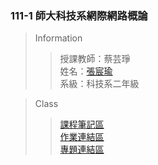 ### 111-1 師大科技系網際網路概論
> Information
> > 授課教師：蔡芸琤 <br />
> > 姓名：[張宸瑜](https://chenyuuuch.github.io/Web/my%20page/) <br />
> > 系級：科技系二年級

> Class
> > [課程筆記區](https://github.com/chenyuuuch/Web/blob/main/README.md) <br />
> > [作業連結區](https://github.com/chenyuuuch/Web/blob/main/README.md) <br />
> > [專題連結區](https://github.com/chenyuuuch/Web/blob/main/README.md) <br />
